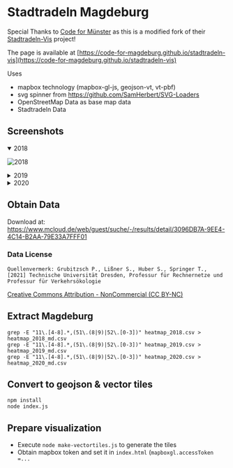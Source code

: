# Stadtradeln Magdeburg

Special Thanks to [Code for Münster](https://github.com/codeformuenster) as this is a modified fork of their [Stadtradeln-Vis](https://codeformuenster.org/stadtradeln-vis) project!

The page is available at [https://code-for-magdeburg.github.io/stadtradeln-vis](https://code-for-magdeburg.github.io/stadtradeln-vis)


Uses

- mapbox technology (mapbox-gl-js, geojson-vt, vt-pbf)
- svg spinner from https://github.com/SamHerbert/SVG-Loaders
- OpenStreetMap Data as base map data
- Stadtradeln Data

## Screenshots

 <details open>

<summary>2018</summary>

![2018](https://user-images.githubusercontent.com/1494211/106954201-bf92e400-6733-11eb-967a-a9f885420d8a.png)

</details>

<details>

<summary>2019</summary>

![2019](https://user-images.githubusercontent.com/1494211/106954229-c91c4c00-6733-11eb-9172-4a4897d4dc42.png)

</details>

<details>

<summary>2020</summary>

![2020](https://user-images.githubusercontent.com/1494211/106954223-c7eb1f00-6733-11eb-8b08-b385f53fc761.png)

</details>

## Obtain Data

Download at: https://www.mcloud.de/web/guest/suche/-/results/detail/3096DB7A-9EE4-4C14-B2AA-79E33A7FFF01

### Data License

```
Quellenvermerk: Grubitzsch P., Lißner S., Huber S., Springer T., [2021] Technische Universität Dresden, Professur für Rechnernetze und Professur für Verkehrsökologie
```

[Creative Commons Attribution - NonCommercial (CC BY-NC)](https://creativecommons.org/licenses/by-nc/)

## Extract Magdeburg

```
grep -E "11\.[4-8].*,(51\.(8|9)|52\.[0-3])" heatmap_2018.csv > heatmap_2018_md.csv
grep -E "11\.[4-8].*,(51\.(8|9)|52\.[0-3])" heatmap_2019.csv > heatmap_2019_md.csv
grep -E "11\.[4-8].*,(51\.(8|9)|52\.[0-3])" heatmap_2020.csv > heatmap_2020_md.csv
```

## Convert to geojson & vector tiles

```
npm install
node index.js
```

## Prepare visualization

- Execute `node make-vectortiles.js` to generate the tiles
- Obtain mapbox token and set it in `index.html` (`mapboxgl.accessToken =...`
